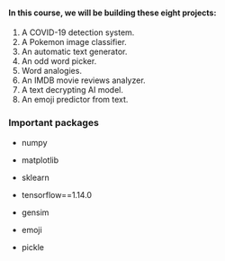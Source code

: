 #### In this course, we will be building these eight projects:

1. A COVID-19 detection system.
2. A Pokemon image classifier.
3. An automatic text generator.
4. An odd word picker.
5. Word analogies.
6. An IMDB movie reviews analyzer.
7. A text decrypting AI model.
8. An emoji predictor from text.

### Important packages

* numpy

* matplotlib

* sklearn

* tensorflow==1.14.0

* gensim

* emoji

* pickle
